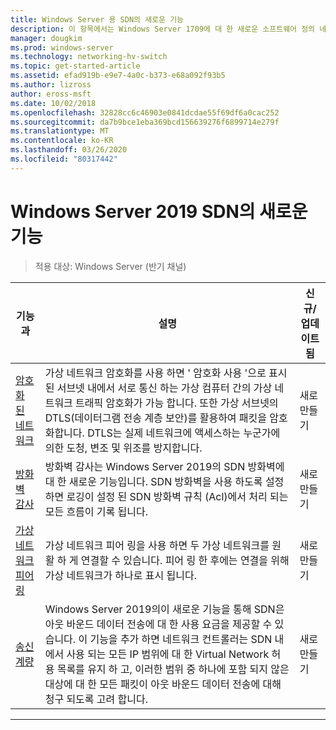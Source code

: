 ```yaml
---
title: Windows Server 용 SDN의 새로운 기능
description: 이 항목에서는 Windows Server 1709에 대 한 새로운 소프트웨어 정의 네트워킹 기능에 대 한 정보를 제공 합니다.
manager: dougkim
ms.prod: windows-server
ms.technology: networking-hv-switch
ms.topic: get-started-article
ms.assetid: efad919b-e9e7-4a0c-b373-e68a092f93b5
ms.author: lizross
author: eross-msft
ms.date: 10/02/2018
ms.openlocfilehash: 32828cc6c46903e0841dcdae55f69df6a0cac252
ms.sourcegitcommit: da7b9bce1eba369bcd156639276f6899714e279f
ms.translationtype: MT
ms.contentlocale: ko-KR
ms.lasthandoff: 03/26/2020
ms.locfileid: "80317442"
---
```

# <a name="whats-new-in-sdn-for-windows-server-2019"></a>Windows Server 2019 SDN의 새로운 기능

>적용 대상: Windows Server (반기 채널)


|                         **기능과**                          |                                                                                                                                                                                         **설명**                                                                                                                                                                                         | **신규/업데이트 됨** |
|--------------------------------------------------------------|-------------------------------------------------------------------------------------------------------------------------------------------------------------------------------------------------------------------------------------------------------------------------------------------------------------------------------------------------------------------------------------------------|-----------------|
| [암호화 된 네트워크](vnet-encryption/sdn-vnet-encryption.md) | 가상 네트워크 암호화를 사용 하면 ' 암호화 사용 '으로 표시 된 서브넷 내에서 서로 통신 하는 가상 컴퓨터 간의 가상 네트워크 트래픽 암호화가 가능 합니다. 또한 가상 서브넷의 DTLS(데이터그램 전송 계층 보안)를 활용하여 패킷을 암호화합니다. DTLS는 실제 네트워크에 액세스하는 누군가에 의한 도청, 변조 및 위조를 방지합니다. |       새로 만들기       |
|    [방화벽 감사](security/sdn-firewall-auditing.md)    |                                                                                            방화벽 감사는 Windows Server 2019의 SDN 방화벽에 대 한 새로운 기능입니다. SDN 방화벽을 사용 하도록 설정 하면 로깅이 설정 된 SDN 방화벽 규칙 (Acl)에서 처리 되는 모든 흐름이 기록 됩니다.                                                                                            |       새로 만들기       |
| [가상 네트워크 피어링](vnet-peering/sdn-vnet-peering.md)  |                                                                                                                      가상 네트워크 피어 링을 사용 하면 두 가상 네트워크를 원활 하 게 연결할 수 있습니다. 피어 링 한 후에는 연결을 위해 가상 네트워크가 하나로 표시 됩니다.                                                                                                                      |       새로 만들기       |
|           [송신 계량](manage/sdn-egress.md)            |                  Windows Server 2019의이 새로운 기능을 통해 SDN은 아웃 바운드 데이터 전송에 대 한 사용 요금을 제공할 수 있습니다. 이 기능을 추가 하면 네트워크 컨트롤러는 SDN 내에서 사용 되는 모든 IP 범위에 대 한 Virtual Network 허용 목록를 유지 하 고, 이러한 범위 중 하나에 포함 되지 않은 대상에 대 한 모든 패킷이 아웃 바운드 데이터 전송에 대해 청구 되도록 고려 합니다.                   |       새로 만들기       |

---



